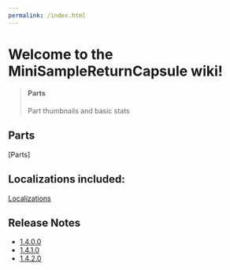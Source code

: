 ```yaml
---
permalink: /index.html
---
```


# Welcome to the MiniSampleReturnCapsule wiki!

> #### <i class="fa fa-gear fa-spin fa-2x" style="color: firebrick"></i> Parts
> Part thumbnails and basic stats

## Parts

[Parts]

## Localizations included:

[Localizations](Localizations.html)

## Release Notes

* [1.4.0.0](/ReleaseNotes/1.4.0.0.html)
* [1.4.1.0](/ReleaseNotes/1.4.1.0.html)
* [1.4.2.0](/ReleaseNotes/1.4.2.0.html)
